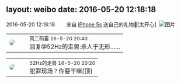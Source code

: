 layout: weibo
date: 2016-05-20 12:18:18
---
<meta name="referrer" content="no-referrer" />

2016-05-20 12:18:18  &nbsp;&nbsp;&nbsp;&nbsp;&nbsp;&nbsp; 来自 <a href="sinaweibo://customweibosource" rel="nofollow">iPhone 5s</a>
送自己的礼物🎁[太开心] ​​​
![图片](https://ww1.sinaimg.cn/large/6d2a6003jw1f41qbmridzj20rp0qok22.jpg)

<table style="width: 100%;">
  <tr>
    <td style="width: 40px;"><img style="border-radius:50%" src="https://tva3.sinaimg.cn/crop.0.0.639.639.50/6d2a6003jw8f3idy69w2gj20hs0hrt9g.jpg?KID=imgbed,tva&Expires=1624463425&ssig=gJLAThvxwV"></td>
    <td colspan="2"><small>风二码畜 16-5-20 20:40</small><br/>回复@52Hz的走兽:杀人于无形……</td>
  </tr>
</table>

<table style="width: 100%;">
  <tr>
    <td style="width: 40px;"><img style="border-radius:50%" src="https://tva4.sinaimg.cn/crop.0.0.180.180.50/8beaf773jw1e8qgp5bmzyj2050050aa8.jpg?KID=imgbed,tva&Expires=1624463425&ssig=CYyrPyfLyh"></td>
    <td colspan="2"><small>52Hz的走兽 16-5-20 20:20</small><br/>犯罪现场？你要干嘛[顶]</td>
  </tr>
</table>
